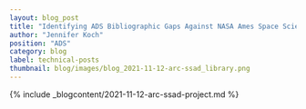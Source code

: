```yaml
---
layout: blog_post
title: "Identifying ADS Bibliographic Gaps Against NASA Ames Space Sciences and Astrobiology Division (ARC/SSAD)"
author: "Jennifer Koch"
position: "ADS"
category: blog
label: technical-posts
thumbnail: blog/images/blog_2021-11-12-arc-ssad_library.png
---
```


{% include _blogcontent/2021-11-12-arc-ssad-project.md %}